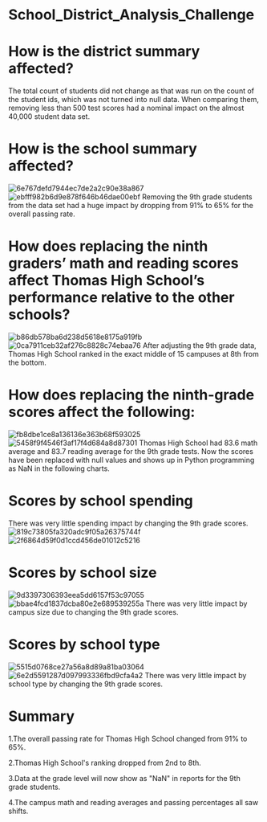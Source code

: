 # School_District_Analysis_Challenge
# How is the district summary affected?
 The total count of students did not change as that was run on the count of the student ids, which was not turned into null data. When comparing them, removing less than 500 test scores had a nominal impact on the almost 40,000 student data set.
# How is the school summary affected?
![6e767defd7944ec7de2a2c90e38a867](https://user-images.githubusercontent.com/108849308/193166678-ab7c582a-5bc4-442a-bf07-5c53ebab95b2.jpg)
![ebfff982b6d9e878f646b46dae00ebf](https://user-images.githubusercontent.com/108849308/193166722-5c45ff46-b792-43d0-bdc1-016e4931e7cc.jpg)
Removing the 9th grade students from the data set had a huge impact by dropping from 91% to 65% for the overall passing rate.
# How does replacing the ninth graders’ math and reading scores affect Thomas High School’s performance relative to the other schools?
![b86db578ba6d238d5618e8175a919fb](https://user-images.githubusercontent.com/108849308/193166909-cd88b3d4-b67e-4a23-b2da-b04c3c953980.jpg)
![0ca7911ceb32af276c8828c74ebaa76](https://user-images.githubusercontent.com/108849308/193166945-1daaa0ba-c3fc-4da9-a5a5-d41bd605b99f.jpg)
After adjusting the 9th grade data, Thomas High School ranked in the exact middle of 15 campuses at 8th from the bottom.
# How does replacing the ninth-grade scores affect the following:
![fb8dbe1ce8a136136e363b68f593025](https://user-images.githubusercontent.com/108849308/193167057-484d0d33-519c-4354-8f15-710afbebce6d.jpg)
![5458f9f4546f3af17f4d684a8d87301](https://user-images.githubusercontent.com/108849308/193167083-f3f3a859-f78b-433d-89df-8b393b9d3298.jpg)
Thomas High School had 83.6 math average and 83.7 reading average for the 9th grade tests. Now the scores have been replaced with null values and shows up in Python programming as NaN in the following charts.
# Scores by school spending
There was very little spending impact by changing the 9th grade scores.
![819c73805fa320adc9f05a26375744f](https://user-images.githubusercontent.com/108849308/193167326-9887cb91-cabd-4a88-a70e-b30a981509eb.jpg)
![2f6864d59f0d1ccd456de01012c5216](https://user-images.githubusercontent.com/108849308/193167338-dd6edb4b-014e-4231-a44f-23e6e2857d43.jpg)

# Scores by school size
![9d3397306393eea5dd6157f53c97055](https://user-images.githubusercontent.com/108849308/193167405-8aef1fcd-6780-491d-8826-3ce26f42b663.jpg)
![bbae4fcd1837dcba80e2e689539255a](https://user-images.githubusercontent.com/108849308/193167421-56f6d830-7788-4c1d-8a08-7e2eb6881fba.jpg)
There was very little impact by campus size due to changing the 9th grade scores.
# Scores by school type
![5515d0768ce27a56a8d89a81ba03064](https://user-images.githubusercontent.com/108849308/193167480-fab92e58-165a-40f1-9c89-7194c7a9ac0e.jpg)
![6e2d5591287d097993336fbd9cfa4a2](https://user-images.githubusercontent.com/108849308/193167482-f65b4b9d-9001-4c4f-95bc-47a3d1b2b6b8.jpg)
There was very little impact by school type by changing the 9th grade scores.
# Summary
1.The overall passing rate for Thomas High School changed from 91% to 65%.

2.Thomas High School's ranking dropped from 2nd to 8th.

3.Data at the grade level will now show as "NaN" in reports for the 9th grade students.

4.The campus math and reading averages and passing percentages all saw shifts.


